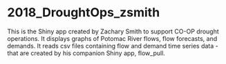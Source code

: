 # 2018_DroughtOps_zsmith
This is the Shiny app created by Zachary Smith to support CO-OP drought operations. It displays graphs of Potomac River flows, flow forecasts, and demands. It reads csv files containing flow and demand time series data - that are created by his companion Shiny app, flow_pull.
